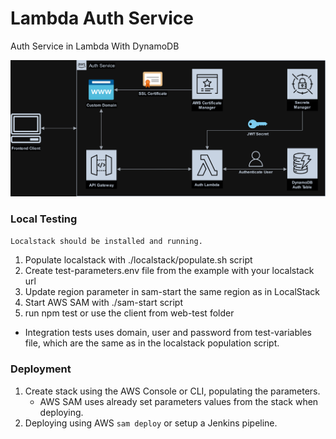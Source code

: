 # Lambda Auth Service
Auth Service in Lambda With DynamoDB

![Service Diagram](diagram.png)

### Local Testing

`Localstack should be installed and running.`

1. Populate localstack with ./localstack/populate.sh script
2. Create test-parameters.env file from the example with your localstack url
3. Update region parameter in sam-start the same region as in LocalStack
4. Start AWS SAM with ./sam-start script
5. run npm test or use the client from web-test folder
* Integration tests uses domain, user and password from test-variables file, which are the same as in the localstack population script.

### Deployment
1. Create stack using the AWS Console or CLI, populating the parameters.
    * AWS SAM uses already set parameters values from the stack when deploying.
2. Deploying using AWS `sam deploy` or setup a Jenkins pipeline.